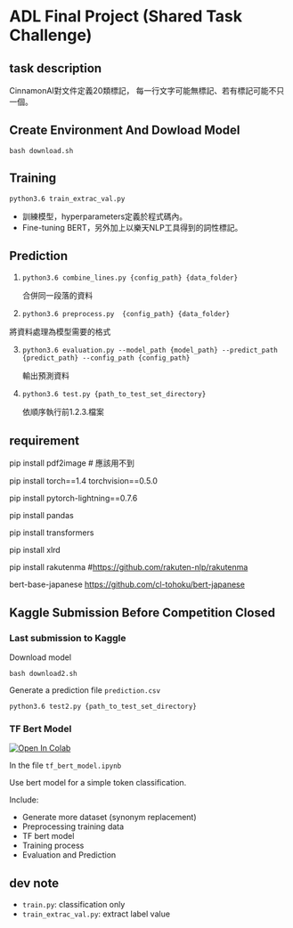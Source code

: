 # ADL Final Project (Shared Task Challenge)

## task description
CinnamonAI對文件定義20類標記，
每一行文字可能無標記、若有標記可能不只一個。

## Create Environment And Dowload Model

`bash download.sh`

## Training

`python3.6 train_extrac_val.py`

- 訓練模型，hyperparameters定義於程式碼內。
- Fine-tuning BERT，另外加上以樂天NLP工具得到的詞性標記。


## Prediction

1. `python3.6 combine_lines.py {config_path} {data_folder}`

    合併同一段落的資料

2. `python3.6 preprocess.py  {config_path} {data_folder}`

將資料處理為模型需要的格式

3. `python3.6 evaluation.py --model_path {model_path} --predict_path {predict_path} --config_path {config_path}`

    輸出預測資料

4. `python3.6 test.py {path_to_test_set_directory}`

    依順序執行前1.2.3.檔案

## requirement

pip install pdf2image # 應該用不到

pip install torch==1.4 torchvision==0.5.0

pip install pytorch-lightning==0.7.6

pip install pandas

pip install transformers

pip install xlrd

pip install rakutenma #https://github.com/rakuten-nlp/rakutenma

bert-base-japanese
https://github.com/cl-tohoku/bert-japanese


## Kaggle Submission Before Competition Closed

### Last submission to Kaggle
Download model
```
bash download2.sh
```
Generate a prediction file `prediction.csv`
```
python3.6 test2.py {path_to_test_set_directory}
```

### TF Bert Model
[![Open In Colab](https://colab.research.google.com/assets/colab-badge.svg)](https://colab.research.google.com/drive/1CS1sz6qMJjni2U130kY50lGOYkEWkNWG?usp=sharing)

In the file `tf_bert_model.ipynb`

Use bert model for a simple token classification.

Include:
* Generate more dataset (synonym replacement)
* Preprocessing training data
* TF bert model
* Training process
* Evaluation and Prediction

## dev note
- `train.py`: classification only
- `train_extrac_val.py`: extract label value